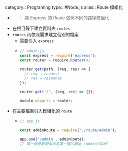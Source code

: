category:: Programing
type:: #Node.js
alias:: Route 模組化

- > 將 Express 的 Route 依照不同的路徑模組化
- 在根目錄下建立資料夾 `routes`
- `routes` 內依照需求建立個別的檔案
	- 需要引入 `express`
	- ```javascript
	  // admin.js
	  const express = require('express');
	  const router = require.Router();
	  
	  router.get(path, (req, res) => {
	    // req → request
	    // res → response
	  });
	  
	  router.get('/', (req, res) => {});
	  
	  module.exports = router;
	  ```
- 在主要檔案引入模組化的 `route`
	- ```javascript
	  // app.js
	  
	  const adminRoute = require('./route/admin');
	  
	  app.use('/admin', adminRoute);
	  // 第一個參數類似命名第一層的網址 /admin/XXXX
	  ```